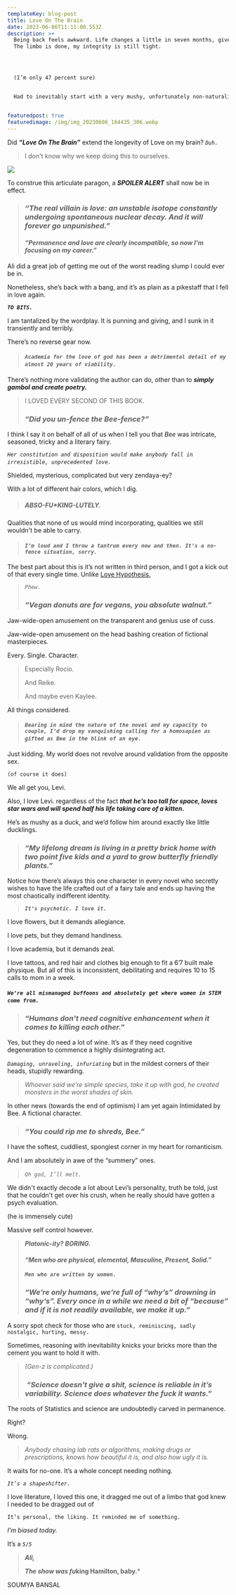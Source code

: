 ```yaml
---
templateKey: blog-post
title: Love On The Brain
date: 2023-06-06T11:11:00.553Z
description: >+
  Being back feels awkward. Life changes a little in seven months, give or take.
  The limbo is done, my integrity is still tight. 




  (I’m only 47 percent sure)


  Had to inevitably start with a very mushy, unfortunately non-naturalistic piece of fiction, to remind both of us about the caliber we crave. Unlike Hazelwood, I give zero shits about “lying to impressionable youths about the durability of human relationships.” Especially, when it comes to making a living out of it.


featuredpost: true
featuredimage: /img/img_20230606_164435_306.webp
---
```

Did ***“Love On The Brain”*** extend the longevity of Love on my brain? *`Duh.`* 

> I don't know why we keep doing this to ourselves.

![ ](/img/img_20230606_164333_653.webp " ")

<!--StartFragment-->

To construe this articulate paragon, a ***SPOILER ALERT*** shall now be in effect. 

> ### ***“The real villain is love: an unstable isotope constantly undergoing spontaneous nuclear decay. And it will forever go unpunished.”***
>
> #### ***“Permanence and love are clearly incompatible, so now I'm focusing on my career.”***

Ali did a great job of getting me out of the worst reading slump I could ever be in. 

Nonetheless, she’s back with a bang, and it’s as plain as a pikestaff that I fell in love again. 

***`TO BITS.`***

I am tantalized by the wordplay. It is punning and giving, and I sunk in it transiently and terribly. 

There’s no reverse gear now.

> #### *`Academia for the love of god has been a detrimental detail of my almost 20 years of viability.`* 

There’s nothing more validating the author can do, other than to ***simply gambol and create poetry.***

> I LOVED EVERY SECOND OF THIS BOOK.
>
> ### ***“Did you un-fence the Bee-fence?”***

I think I say it on behalf of all of us when I tell you that *Bee* was intricate, seasoned, tricky and a literary fairy. 

*`Her constitution and disposition would make anybody fall in irresistible, unprecedented love.`* 

Shielded, mysterious, complicated but very zendaya-ey? 

With a lot of different hair colors, which I dig. 

> ##### ABSO-FU*KING-LUTELY.

Qualities that none of us would mind incorporating, qualities we still wouldn't be able to carry.

> #### *`I’m loud and I throw a tantrum every now and then. It’s a no-fence situation, sorry.`*

The best part about this is it’s not written in third person, and I got a kick out of that every single time. Unlike [Love Hypothesis.](https://www.reviewandwrite.com/blog/2022-10-22-the-love-hypothesis-ali-hazelwood/) 

> *`Phew.`*
>
> ### ***“Vegan donuts are for vegans, you absolute walnut.”***

Jaw-wide-open amusement on the transparent and genius use of cuss. 

Jaw-wide-open amusement on the head bashing creation of fictional masterpieces. 

Every. Single. Character. 

> Especially Rocio. 
>
> And Reike.
>
> And maybe even Kaylee. 

All things considered. 

> #### ***`Bearing in mind the nature of the novel and my capacity to couple, I’d drop my vanquishing calling for a homosapien as gifted as Bee in the blink of an eye.`*** 

Just kidding. My world does not revolve around validation from the opposite sex. 

`(of course it does)`

We all get you, Levi. 

Also, I love Levi. regardless of the fact ***that he’s too tall for space, loves star wars and will spend half his life taking care of a kitten.*** 

He’s as mushy as a duck, and we’d follow him around exactly like little ducklings.

> ### ***“My lifelong dream is living in a pretty brick home with two point five kids and a yard to grow butterfly friendly plants.”***

Notice how there’s always this one character in every novel who secretly wishes to have the life crafted out of a fairy tale and ends up having the most chaotically indifferent identity.

> ***`It’s psychotic. I love it.`***

I love flowers, but it demands allegiance. 

I love pets, but they demand handiness. 

I love academia, but it demands zeal.

I love tattoos, and red hair and clothes big enough to fit a 6’7 built male physique. But all of this is inconsistent, debilitating and requires 10 to 15 calls to mom in a week.

#### *`We’re all mismanaged buffoons and absolutely get where women in STEM come from.`* 

> ### ***“Humans don't need cognitive enhancement when it comes to killing each other.”***

Yes, but they do need a lot of wine. It’s as if they need cognitive degeneration to commence a highly disintegrating act. 

*`Damaging, unraveling, infuriating`* but in the mildest corners of their heads, stupidly rewarding. 

> *Whoever said we’re simple species, take it up with god, he created monsters in the worst shades of skin.*

In other news (towards the end of optimism) I am yet again Intimidated by Bee. A fictional character. 

> ### ***“You could rip me to shreds, Bee.”***

I have the softest, cuddliest, spongiest corner in my heart for romanticism.

And I am absolutely in awe of the “summery” ones.

> *`Oh god, I’ll melt.`* 

We didn't exactly decode a lot about Levi’s personality, truth be told, just that he couldn't get over his crush, when he really should have gotten a psych evaluation. 

(he is immensely cute)

Massive self control however. 

> ***Platonic-ity? BORING.***
>
> #### ***“Men who are physical, elemental, Masculine, Present, Solid.”***
>
> ***`Men who are written by women.`***
>
> ### ***“We’re only humans, we’re full of “why’s” drowning in “why’s”. Every once in a while we need a bit of “because” and if it is not readily available, we make it up.”***

A sorry spot check for those who are `stuck, reminiscing, sadly nostalgic, hurting, messy.`

Sometimes, reasoning with inevitability knicks your bricks more than the cement you want to hold it with. 

> *(Gen-z is complicated.)*
>
> ###  ***“Science doesn't give a shit, science is reliable in it’s variability. Science does whatever the fuck it wants.”***

The roots of Statistics and science are undoubtedly carved in permanence. 

Right? 

Wrong. 

> *Anybody chasing lab rats or algorithms, making drugs or prescriptions, knows how beautiful it is, and also how ugly it is.*

It waits for no-one. It’s a whole concept needing nothing. 

*`It’s a shapeshifter.`*

I love literature, I loved this one, it dragged me out of a limbo that god knew I needed to be dragged out of

`It’s personal, the liking. It reminded me of something.`

*I’m biased today.*

It’s a *`5/5`*

> ***Ali,*** 
>
> ***The show was fu*king Hamilton, baby.***

S﻿OUMYA BANSAL

<!--EndFragment-->